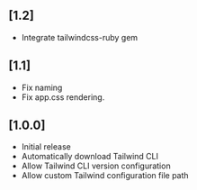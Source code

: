## [1.2]
- Integrate tailwindcss-ruby gem
## [1.1]
- Fix naming
- Fix app.css rendering.
## [1.0.0]
- Initial release
- Automatically download Tailwind CLI
- Allow Tailwind CLI version configuration
- Allow custom Tailwind configuration file path
